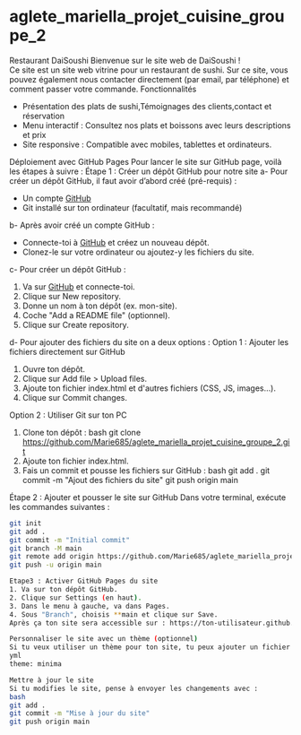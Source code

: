 # aglete_mariella_projet_cuisine_groupe_2
Restaurant DaiSoushi
Bienvenue sur le site web de DaiSoushi !  
Ce site est un site web vitrine pour un restaurant de sushi. Sur ce site, vous pouvez également nous contacter directement (par email, par téléphone) et comment passer votre commande.
Fonctionnalités
- Présentation des plats de sushi,Témoignages des clients,contact et réservation
-  Menu interactif : Consultez nos plats et boissons avec leurs descriptions et prix
- Site responsive : Compatible avec mobiles, tablettes et ordinateurs.
  
Déploiement avec GitHub Pages
Pour lancer le site sur GitHub page, voilà les étapes à suivre :
Étape 1 : Créer un dépôt GitHub pour notre site 
a- Pour créer un dépôt GitHub, il faut avoir d’abord créé (pré-requis) :
- Un compte [GitHub](https://github.com/)
- Git installé sur ton ordinateur (facultatif, mais recommandé)

b- Après avoir créé un compte GitHub :
- Connecte-toi à [GitHub](https://github.com/) et créez un nouveau dépôt.
- Clonez-le sur votre ordinateur ou ajoutez-y les fichiers du site.

c- Pour créer un dépôt GitHub :
1. Va sur [GitHub](https://github.com/) et connecte-toi.
2. Clique sur New repository.
3. Donne un nom à ton dépôt (ex. mon-site).
4. Coche "Add a README file" (optionnel).
5. Clique sur Create repository.

d- Pour ajouter des fichiers du site on a deux options :
Option 1 : Ajouter les fichiers directement sur GitHub
1. Ouvre ton dépôt.
2. Clique sur Add file > Upload files.
3. Ajoute ton fichier index.html et d'autres fichiers (CSS, JS, images…).
4. Clique sur Commit changes.

Option 2 : Utiliser Git sur ton PC
1. Clone ton dépôt :
   bash
   git clone https://github.com/Marie685/aglete_mariella_projet_cuisine_groupe_2.git
2. Ajoute ton fichier index.html.
3. Fais un commit et pousse les fichiers sur GitHub :
   bash
   git add .
   git commit -m "Ajout des fichiers du site"
   git push origin main
  
Étape 2 : Ajouter et pousser le site sur GitHub
Dans votre terminal, exécute les commandes suivantes :  
```sh
git init
git add .
git commit -m "Initial commit"
git branch -M main
git remote add origin https://github.com/Marie685/aglete_mariella_projet_cuisine_groupe_2.git
git push -u origin main

Etape3 : Activer GitHub Pages du site
1. Va sur ton dépôt GitHub.
2. Clique sur Settings (en haut).
3. Dans le menu à gauche, va dans Pages.
4. Sous "Branch", choisis **main et clique sur Save.
Après ça ton site sera accessible sur : https://ton-utilisateur.github.io/mon-site/

Personnaliser le site avec un thème (optionnel)
Si tu veux utiliser un thème pour ton site, tu peux ajouter un fichier \_config.yml avec :
yml
theme: minima

Mettre à jour le site
Si tu modifies le site, pense à envoyer les changements avec :
bash
git add .
git commit -m "Mise à jour du site"
git push origin main